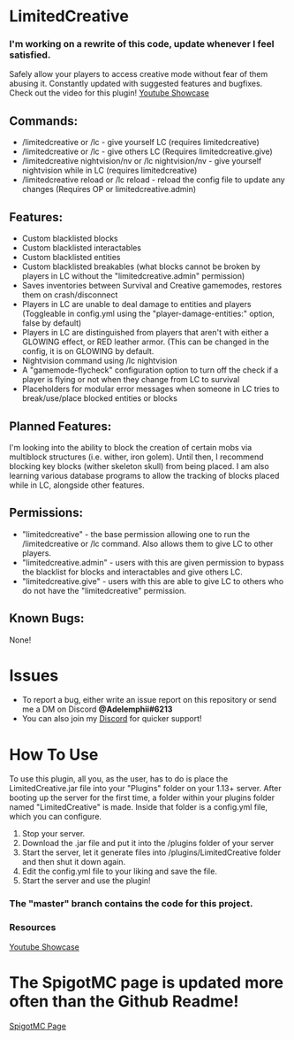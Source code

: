 # LimitedCreative

### I'm working on a rewrite of this code, update whenever I feel satisfied.

Safely allow your players to access creative mode without fear of them abusing it. Constantly updated with suggested features and bugfixes.
Check out the video for this plugin!
[Youtube Showcase](https://youtu.be/Z21t_WqM8ho)

## Commands:
- /limitedcreative or /lc - give yourself LC (requires limitedcreative)
- /limitedcreative <Target> or /lc <Target> - give others LC (Requires limitedcreative.give)
- /limitedcreative nightvision/nv or /lc nightvision/nv - give yourself nightvision while in LC (requires limitedcreative)
- /limitedcreative reload or /lc reload - reload the config file to update any changes (Requires OP or limitedcreative.admin)

## Features:
- Custom blacklisted blocks
- Custom blacklisted interactables
- Custom blacklisted entities
- Custom blacklisted breakables (what blocks cannot be broken by players in LC without the "limitedcreative.admin" permission)
- Saves inventories between Survival and Creative gamemodes, restores them on crash/disconnect
- Players in LC are unable to deal damage to entities and players (Toggleable in config.yml using the "player-damage-entities:" option, false by default)
- Players in LC are distinguished from players that aren't with either a GLOWING effect, or RED leather armor. (This can be changed in the config, it is on GLOWING by default.
- Nightvision command using /lc nightvision
- A "gamemode-flycheck" configuration option to turn off the check if a player is flying or not when they change from LC to survival
- Placeholders for modular error messages when someone in LC tries to break/use/place blocked entities or blocks

## Planned Features:
I'm looking into the ability to block the creation of certain mobs via multiblock structures (i.e. wither, iron golem). Until then, I recommend blocking key blocks (wither skeleton skull) from being placed.
I am also learning various database programs to allow the tracking of blocks placed while in LC, alongside other features.

## Permissions:
- "limitedcreative" - the base permission allowing one to run the /limitedcreative or /lc command. Also allows them to give LC to other players.
- "limitedcreative.admin" - users with this are given permission to bypass the blacklist for blocks and interactables and give others LC.
- "limitedcreative.give" - users with this are able to give LC to others who do not have the "limitedcreative" permission.

## Known Bugs:
 None!
 
# Issues
  - To report a bug, either write an issue report on this repository or send me a DM on Discord **@Adelemphii#6213**
  - You can also join my [Discord](https://discord.com/invite/sX6FUau) for quicker support!

# How To Use
To use this plugin, all you, as the user, has to do is place the LimitedCreative.jar file into your "Plugins" folder on your 1.13+ server. After booting up the server for the first time, a folder within your plugins folder named "LimitedCreative" is made. Inside that folder is a config.yml file, which you can configure. 

1. Stop your server.
2. Download the .jar file and put it into the /plugins folder of your server
3. Start the server, let it generate files into /plugins/LimitedCreative folder and then shut it down again.
4. Edit the config.yml file to your liking and save the file.
5. Start the server and use the plugin!

### The "master" branch contains the code for this project.

### Resources
[Youtube Showcase](https://youtu.be/Z21t_WqM8ho)

# **The SpigotMC page is updated more often than the Github Readme!**
[SpigotMC Page](https://www.spigotmc.org/resources/limitedcreative.88444/)
